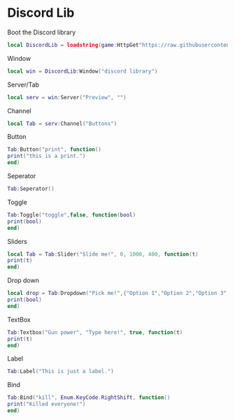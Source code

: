# Discord Lib

Boot the Discord library
```lua
local DiscordLib = loadstring(game:HttpGet"https://raw.githubusercontent.com/dawid-scripts/UI-Libs/main/discord%20lib.txt")()
```
Window
```lua
local win = DiscordLib:Window("discord library")
```
Server/Tab
```lua
local serv = win:Server("Preview", "")
```
Channel
```lua
local Tab = serv:Channel("Buttons")
```
Button
```lua
Tab:Button("print", function()
print("this is a print.")
end)
```
Seperator
```lua
Tab:Seperator()
```
Toggle
```lua
Tab:Toggle("toggle",false, function(bool)
print(bool)
end)
```
Sliders
```lua
local Tab = Tab:Slider("Slide me!", 0, 1000, 400, function(t)
print(t)
end)
```
Drop down
```lua
local drop = Tab:Dropdown("Pick me!",{"Option 1","Option 2","Option 3","Option 4","Option 5"}, function(bool)
print(bool)
end)
```
TextBox
```lua
Tab:Textbox("Gun power", "Type here!", true, function(t)
print(t)
end)
```
Label
```lua
Tab:Label("This is just a label.")
```
Bind
```lua
Tab:Bind("kill", Enum.KeyCode.RightShift, function()
print("Killed everyone!")
end)
```
